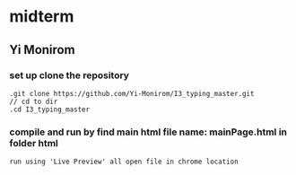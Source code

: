 # midterm
## Yi Monirom

### set up clone the repository 
```
.git clone https://github.com/Yi-Monirom/I3_typing_master.git
// cd to dir 
.cd I3_typing_master

```
### compile and run by find main html file name: mainPage.html in folder html
```
run using 'Live Preview' all open file in chrome location
```



